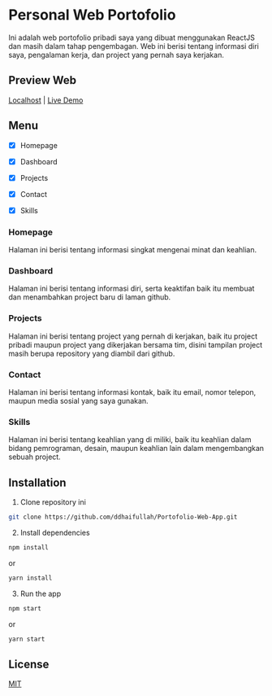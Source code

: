 # Personal Web Portofolio

Ini adalah web portofolio pribadi saya yang dibuat menggunakan ReactJS dan masih dalam tahap pengembagan. Web ini berisi tentang informasi diri saya, pengalaman kerja, dan project yang pernah saya kerjakan.


## Preview Web

[Localhost](http://localhost:3000) | [Live Demo](https://dhf-web-app-ddhaifullahs-projects.vercel.app)

## Menu

- [x] Homepage
- [x] Dashboard
- [x] Projects
- [x] Contact
- [x] Skills


### Homepage
Halaman ini berisi tentang informasi singkat mengenai minat dan keahlian.
### Dashboard
Halaman ini berisi tentang informasi diri, serta keaktifan baik itu membuat dan menambahkan project baru di laman github.
### Projects
Halaman ini berisi tentang project yang pernah di kerjakan, baik itu project pribadi maupun project yang dikerjakan bersama tim, disini tampilan project masih berupa repository yang diambil dari github.
### Contact
Halaman ini berisi tentang informasi kontak, baik itu email, nomor telepon, maupun media sosial yang saya gunakan.
### Skills
Halaman ini berisi tentang keahlian yang di miliki, baik itu keahlian dalam bidang pemrograman, desain, maupun keahlian lain dalam mengembangkan sebuah project.


## Installation

1. Clone repository ini
```bash
git clone https://github.com/ddhaifullah/Portofolio-Web-App.git
``` 
2. Install dependencies
```bash
npm install 
```
or
```bash
yarn install
```
3. Run the app
```bash
npm start
```
or
```bash
yarn start
```

## License
[MIT](https://choosealicense.com/licenses/mit/)
